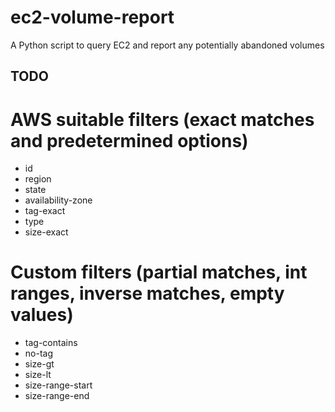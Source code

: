 # ec2-volume-report
A Python script to query EC2 and report any potentially abandoned volumes

## TODO

# AWS suitable filters (exact matches and predetermined options)
- id
- region
- state
- availability-zone
- tag-exact
- type
- size-exact

# Custom filters (partial matches, int ranges, inverse matches, empty values)
- tag-contains
- no-tag
- size-gt
- size-lt
- size-range-start
- size-range-end
